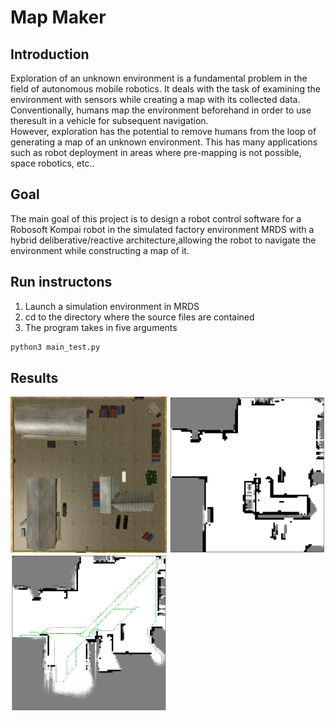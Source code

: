 # Map Maker

## Introduction

Exploration of an unknown environment is a fundamental problem in the field of 
autonomous mobile robotics. It deals with the task of examining the environment with 
sensors while creating a map with its collected data. Conventionally, humans map the 
environment beforehand in order to use theresult in a vehicle for subsequent navigation.  
However, exploration has the potential to remove humans from the loop of generating a 
map of an unknown environment. This has many applications such as robot deployment in 
areas where pre-mapping is not possible, space robotics, etc..

## Goal

The main goal of this project is to design a robot control software for a Robosoft 
Kompai robot in the simulated factory environment MRDS with a hybrid deliberative/reactive 
architecture,allowing the robot to navigate the environment while constructing a map of it.

## Run instructons

1. Launch a simulation environment in MRDS
2. cd to the directory where the source files are contained
3. The program takes in five arguments

```bash
python3 main_test.py
```

## Results

<img src="./mrds_factory.png" width="250" height="250"> <img src="./map.png" width="250" height="250"> <img src="./paths.png" width="250" height="250">
